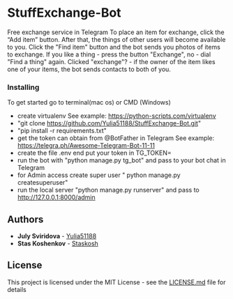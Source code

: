 # StuffExchange-Bot

Free exchange service in Telegram
To place an item for exchange, click the “Add item” button. After that, the things of other users will become available to you. Click the "Find item" button and the bot sends you photos of items to exchange. If you like a thing - press the button "Exchange", no - dial "Find a thing" again. Clicked "exchange"? - if the owner of the item likes one of your items, the bot sends contacts to both of you.

### Installing

To get started go to terminal(mac os) or CMD (Windows)
- create virtualenv 
    See example: https://python-scripts.com/virtualenv
- "git clone https://github.com/Yulia51188/StuffExchange-Bot.git"
- "pip install -r requirements.txt"
- get the token can obtain from @BotFather in Telegram
    See example: https://telegra.ph/Awesome-Telegram-Bot-11-11
- create the file .env end put your token in TG_TOKEN=
- run the bot with "python manage.py tg_bot" and pass to your bot chat in Telegram 
- for Admin access create super user " python manage.py createsuperuser"
- run the local server "python manage.py runserver" and pass to http://127.0.0.1:8000/admin

## Authors

* **July Sviridova** - [Yulia51188](https://github.com/Yulia51188)
* **Stas Koshenkov** - [Staskosh](https://github.com/Staskosh)

## License

This project is licensed under the MIT License - see the [LICENSE.md](LICENSE.md) file for details

